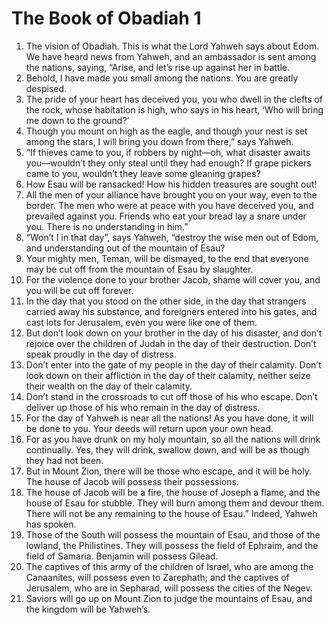 ﻿
# The Book of Obadiah 1
1. The vision of Obadiah. This is what the Lord Yahweh says about Edom. We have heard news from Yahweh, and an ambassador is sent among the nations, saying, “Arise, and let’s rise up against her in battle. 
2. Behold, I have made you small among the nations. You are greatly despised. 
3. The pride of your heart has deceived you, you who dwell in the clefts of the rock, whose habitation is high, who says in his heart, ‘Who will bring me down to the ground?’ 
4. Though you mount on high as the eagle, and though your nest is set among the stars, I will bring you down from there,” says Yahweh. 
5. “If thieves came to you, if robbers by night—oh, what disaster awaits you—wouldn’t they only steal until they had enough? If grape pickers came to you, wouldn’t they leave some gleaning grapes? 
6. How Esau will be ransacked! How his hidden treasures are sought out! 
7. All the men of your alliance have brought you on your way, even to the border. The men who were at peace with you have deceived you, and prevailed against you. Friends who eat your bread lay a snare under you. There is no understanding in him.” 
8. “Won’t I in that day”, says Yahweh, “destroy the wise men out of Edom, and understanding out of the mountain of Esau? 
9. Your mighty men, Teman, will be dismayed, to the end that everyone may be cut off from the mountain of Esau by slaughter. 
10. For the violence done to your brother Jacob, shame will cover you, and you will be cut off forever. 
11. In the day that you stood on the other side, in the day that strangers carried away his substance, and foreigners entered into his gates, and cast lots for Jerusalem, even you were like one of them. 
12. But don’t look down on your brother in the day of his disaster, and don’t rejoice over the children of Judah in the day of their destruction. Don’t speak proudly in the day of distress. 
13. Don’t enter into the gate of my people in the day of their calamity. Don’t look down on their affliction in the day of their calamity, neither seize their wealth on the day of their calamity. 
14. Don’t stand in the crossroads to cut off those of his who escape. Don’t deliver up those of his who remain in the day of distress. 
15. For the day of Yahweh is near all the nations! As you have done, it will be done to you. Your deeds will return upon your own head. 
16. For as you have drunk on my holy mountain, so all the nations will drink continually. Yes, they will drink, swallow down, and will be as though they had not been. 
17. But in Mount Zion, there will be those who escape, and it will be holy. The house of Jacob will possess their possessions. 
18. The house of Jacob will be a fire, the house of Joseph a flame, and the house of Esau for stubble. They will burn among them and devour them. There will not be any remaining to the house of Esau.” Indeed, Yahweh has spoken. 
19. Those of the South will possess the mountain of Esau, and those of the lowland, the Philistines. They will possess the field of Ephraim, and the field of Samaria. Benjamin will possess Gilead. 
20. The captives of this army of the children of Israel, who are among the Canaanites, will possess even to Zarephath; and the captives of Jerusalem, who are in Sepharad, will possess the cities of the Negev. 
21. Saviors will go up on Mount Zion to judge the mountains of Esau, and the kingdom will be Yahweh’s. 
